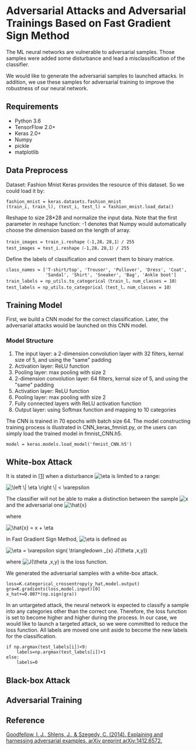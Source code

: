 # Adversarial Attacks and Adversarial Trainings Based on Fast Gradient Sign Method

The ML neural networks are vulnerable to adversarial samples. Those samples were added some disturbance and lead a misclassification of the classifier.

We would like to generate the adversarial samples to launched attacks. In addition, we use these samples for adversarial training to improve the
robustness of our neural network.

## Requirements
* Python 3.6
* TensorFlow 2.0+
* Keras 2.0+
* Numpy
* pickle
* matplotlib

## Data Preprocess
Dataset: Fashion Mnist
Keras provides the resource of this dataset. So we could load it by:
```
fashion_mnist = keras.datasets.fashion_mnist
(train_i, train_l), (test_i, test_l) = fashion_mnist.load_data()
```

Reshape to size 28*28 and normalize the input data. Note that the first parameter in reshape function: -1 denotes that Numpy would automatically
choose the dimension based on the length of array.

```
train_images = train_i.reshape（-1,28，28,1）/ 255
test_images = test_i.reshape（-1,28，28,1）/ 255
```
Define the labels of classification and convert them to binary matrice.
```
class_names = ['T-shirt/top', 'Trouser', 'Pullover', 'Dress', 'Coat',
               'Sandal', 'Shirt', 'Sneaker', 'Bag', 'Ankle boot']
train_labels = np_utils.to_categorical（train_l，num_classes = 10）
test_labels = np_utils.to_categorical（test_l，num_classes = 10）
```

## Training Model
First, we build a CNN model for the correct classification. Later, the adversarial attacks would be launched on this CNN model.

### Model Structure
1. The input layer: a 2-dimension convolution layer with 32 filters, kernal size of 5, and using the "same" padding
2. Activation layer: ReLU function
3. Pooling layer: max pooling with size 2
4. 2-dimension convolution layer: 64 filters, kernal size of 5, and using the "same" padding
5. Activation layer: ReLU function
6. Pooling layer: max pooling with size 2
7. Fully connected layers with ReLU activation function
8. Output layer: using Softmax function and mapping to 10 categories

The CNN is trained in 70 epochs with batch size 64.
The model constructing training process is illustrated in CNN_keras_fmnist.py,
or the users can simply load the trained model in fmnist_CNN.h5.
```
model = keras.models.load_model('fmnist_CNN.h5')
```

## White-box Attack
It is stated in [[1](#reference)] when a disturbance <img src="https://latex.codecogs.com/gif.latex?\eta" title="\eta" /></a> is limited to a range:

<img src="https://latex.codecogs.com/gif.latex?\left&space;\|&space;\eta&space;\right&space;\|&space;<&space;\varepsilon" title="\left \| \eta \right \| < \varepsilon" /></a>

The classifier will not be able to make a distinction between the sample <img src="https://latex.codecogs.com/gif.latex?x" title="x" /></a> and the adversarial one <img src="https://latex.codecogs.com/gif.latex?\hat{x}" title="\hat{x}" /></a>


where

<img src="https://latex.codecogs.com/gif.latex?\hat{x}&space;=&space;x&space;&plus;&space;\eta" title="\hat{x} = x + \eta" /></a>

In Fast Gradient Sign Method, <img src="https://latex.codecogs.com/gif.latex?\eta" title="\eta" /></a> is defined as

<img src="https://latex.codecogs.com/gif.latex?\eta&space;=&space;\varepsilon&space;sign(&space;\triangledown&space;_{x}&space;J(\theta&space;,x,y))" title="\eta = \varepsilon sign( \triangledown _{x} J(\theta ,x,y))" /></a>

where <img src="https://latex.codecogs.com/gif.latex?J(\theta&space;,x,y)" title="J(\theta ,x,y)" /></a> is the loss function.

We generated the adversarial samples with a white-box attack.

```
loss=K.categorical_crossentropy(y_hat,model.output)
gra=K.gradients(loss,model.input)[0]
x_hat+=0.007*(np.sign(gra))
```

In an untargeted attack, the neural network is expected to classify a sample into any categories other than the correct one.
Therefore, the loss function is set to become higher and higher during the process.
In our case, we would like to launch a targeted attack, so we were committed to reduce the loss function.
All labels are moved one unit aside to become the new labels for the classification.

```
if np.argmax(test_labels[i])<9:
    labels=np.argmax(test_labels[i])+1       
else:
    labels=0
```



## Black-box Attack

## Adversarial Training

## Reference
[Goodfellow, I. J., Shlens, J., & Szegedy, C. (2014). Explaining and harnessing adversarial examples. arXiv preprint arXiv:1412.6572.](https://arxiv.org/abs/1412.6572)
